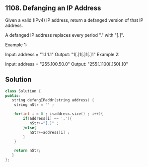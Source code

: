 ## 1108. Defanging an IP Address

Given a valid (IPv4) IP address, return a defanged version of that IP address.

A defanged IP address replaces every period "." with "[.]".

 

Example 1:

Input: address = "1.1.1.1"
Output: "1[.]1[.]1[.]1"
Example 2:

Input: address = "255.100.50.0"
Output: "255[.]100[.]50[.]0"
 

 ## Solution

 ```c++
 class Solution {
public:
    string defangIPaddr(string address) {
     string nStr = "" ;

     for(int i = 0 ; i<address.size() ; i++){
         if(address[i] == '.'){
            nStr+="[.]" ; 
         }else{
            nStr+=address[i] ; 
         }
     }   

     return nStr;
    }
};
```